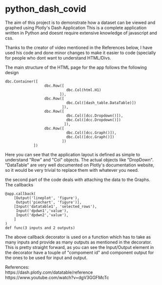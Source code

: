 # python_dash_covid


The aim of this project is to demonstrate how a dataset can be viewed and graphed using Plotly's Dash Application
This is a complete application written in Python and doesnt require extensive knowledge of javascript and css.


Thanks to the creator of video mentioned in the References below, I have used his code and done minor changes to make it easier to code (specially for people who dont want to understand HTML/Divs.

The main structure of the HTML page for the app follows the following design
```
dbc.Container([
                  dbc.Row([
                            dbc.Col(html.H1)
                         ]),
                  dbc.Row([
                            dbc.Col([dash_table.DataTable)])
                          ]),
                  dbc.Row([
                            dbc.Col([dcc.Dropdown()]),
                            dbc.Col([dcc.Dropdown()])
                           ]),
                  dbc.Row([
                            dbc.Col([dcc.Graph()]),
                            dbc.Col([dcc.Graph()])
                          ])
             ])
```
Here you can see that the application layout is defined as simple to understand "Row" and "Col" objects. The actual objects like "DropDown". "DataTable" are very well documented on Plotly's documentation website, so it would be very trivial to replace them with whatever you need.
                            
                  
the second part of the code deals with attaching the data to the Graphs. The callbacks
```
@app.callback(
    [Output('lineplot', 'figure'),
     Output('piechart', 'figure')],
    [Input('datatable1', 'selected_rows'),
     Input('dpdwn1','value'),
     Input('dpdwn2','value'),
    ]
)
def func(3 inputs and 2 outputs)
```

<P>
The above callback decorator is used on a function which has to take as many inputs and provide as many outputs as mentioned in the decorator. 
This is pretty straight forward, as you can see the Input/Output element in the decorator have a touple of "compoment id" and component output for the ones to be used for input and output.
</P>
                  
<P>
References:
<br>
https://dash.plotly.com/datatable/reference
<br>
https://www.youtube.com/watch?v=dgV3GGFMcTc
</P>
